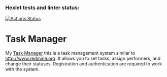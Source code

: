 ### Hexlet tests and linter status:
[![Actions Status](https://github.com/oleg-dixon/python-project-52/actions/workflows/hexlet-check.yml/badge.svg)](https://github.com/oleg-dixon/python-project-52/actions)

# Task Manager
My [Task Manager](https://python-project-52-ya5h.onrender.com) this is a task management system similar to http://www.redmine.org .It allows you to set tasks, assign performers, and change their statuses. Registration and authentication are required to work with the system.